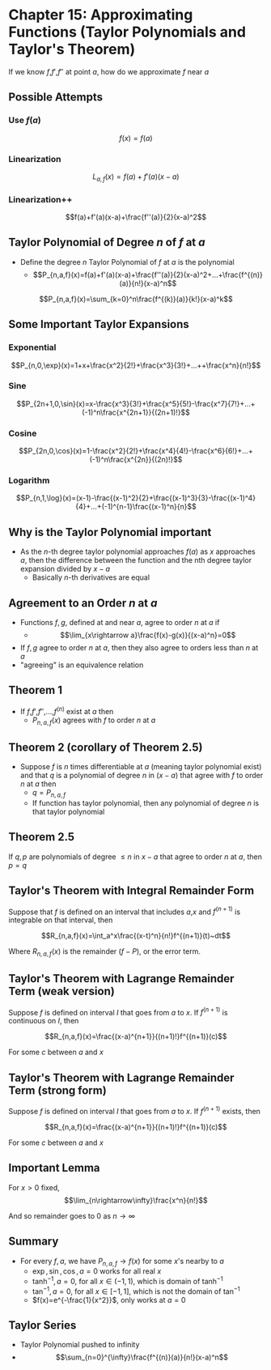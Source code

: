 # Chapter 15: Approximating Functions (Taylor Polynomials and Taylor's Theorem)

If we know $f$,$f'$,$f''$ at point $a$, how do we approximate $f$ near $a$

## Possible Attempts
### Use $f(a)$
$$f(x)=f(a)$$
### Linearization
$$L_{a,f}(x)=f(a)+f'(a)(x-a)$$
### Linearization++
$$f(a)+f'(a)(x-a)+\frac{f''(a)}{2}(x-a)^2$$

## Taylor Polynomial of Degree $n$ of $f$ at $a$
* Define the degree $n$ Taylor Polynomial of $f$ at $a$ is the polynomial
	* $$P_{n,a,f}(x)=f(a)+f'(a)(x-a)+\frac{f''(a)}{2}(x-a)^2+...+\frac{f^{(n)}(a)}{n!}(x-a)^n$$

$$P_{n,a,f}(x)=\sum_{k=0}^n\frac{f^{(k)}(a)}{k!}(x-a)^k$$

## Some Important Taylor Expansions
### Exponential
$$P_{n,0,\exp}(x)=1+x+\frac{x^2}{2!}+\frac{x^3}{3!}+...++\frac{x^n}{n!}$$

### Sine
$$P_{2n+1,0,\sin}(x)=x-\frac{x^3}{3!}+\frac{x^5}{5!}-\frac{x^7}{7!}+...+(-1)^n\frac{x^{2n+1}}{(2n+1)!}$$

### Cosine
$$P_{2n,0,\cos}(x)=1-\frac{x^2}{2!}+\frac{x^4}{4!}-\frac{x^6}{6!}+...+(-1)^n\frac{x^{2n}}{(2n)!}$$

### Logarithm
$$P_{n,1,\log}(x)=(x-1)-\frac{(x-1)^2}{2}+\frac{(x-1)^3}{3}-\frac{(x-1)^4}{4}+...+(-1)^{n-1}\frac{(x-1)^n}{n}$$

## Why is the Taylor Polynomial important
* As the $n$-th degree taylor polynomial approaches $f(a)$ as $x$ approaches $a$, then the difference between the function and the nth degree taylor expansion divided by $x-a$
	* Basically $n$-th derivatives are equal

## Agreement to an Order $n$ at $a$
* Functions $f,g$, defined at and near $a$, agree to order $n$ at $a$ if
	* $$\lim_{x\rightarrow a}\frac{f(x)-g(x)}{(x-a)^n}=0$$
* If $f,g$ agree to order $n$ at $a$, then they also agree to orders less than $n$ at $a$
* "agreeing" is an equivalence relation

## Theorem 1
* If $f$,$f'$,$f''$,...,$f^{(n)}$ exist at $a$ then
	* $P_{n,a,f}(x)$ agrees with $f$ to order $n$ at $a$

## Theorem 2 (corollary of Theorem 2.5)
* Suppose $f$ is $n$ times differentiable at $a$ (meaning taylor polynomial exist) and that $q$ is a polynomial of degree $n$ in $(x-a)$ that agree with $f$ to order $n$ at $a$ then
	* $q = P_{n,a,f}$
	* If function has taylor polynomial, then any polynomial of degree $n$ is that taylor polynomial

## Theorem 2.5
If $q,p$ are polynomials of degree $\leq n$ in $x-a$ that agree to order $n$ at $a$, then $p=q$

## Taylor's Theorem with Integral Remainder Form
Suppose that $f$ is defined on an interval that includes $a$,$x$ and $f^{(n+1)}$ is integrable on that interval, then

$$R_{n,a,f}(x)=\int_a^x\frac{(x-t)^n}{n!}f^{(n+1)}(t)~dt$$

Where $R_{n,a,f}(x)$ is the remainder ($f-P$), or the error term.

## Taylor's Theorem with Lagrange Remainder Term (weak version)
Suppose $f$ is defined on interval $I$ that goes from $a$ to $x$. If $f^{(n+1)}$ is continuous on $I$, then 

$$R_{n,a,f}(x)=\frac{(x-a)^{n+1}}{(n+1)!}f^{(n+1)}(c)$$

For some $c$ between $a$ and $x$

## Taylor's Theorem with Lagrange Remainder Term (strong form)
Suppose $f$ is defined on interval $I$ that goes from $a$ to $x$. If $f^{(n+1)}$ exists, then 

$$R_{n,a,f}(x)=\frac{(x-a)^{n+1}}{(n+1)!}f^{(n+1)}(c)$$

For some $c$ between $a$ and $x$

## Important Lemma 
For $x>0$ fixed, $$\lim_{n\rightarrow\infty}\frac{x^n}{n!}$$

And so remainder goes to $0$ as $n\rightarrow\infty$

## Summary
* For every $f,a$, we have $P_{n,a,f}\rightarrow f(x)$ for some $x$'s nearby to $a$
	* $\exp,\sin,\cos,a=0$ works for all real $x$
	* $\tanh^{-1},a=0$, for all $x\in(-1,1)$, which is domain of $\tanh^{-1}$
	* $\tan^{-1},a=0$, for all $x\in[-1,1]$, which is not the domain of $\tan^{-1}$
	* $f(x)=e^{-\frac{1}{x^2}}$, only works at $a=0$

## Taylor Series
* Taylor Polynomial pushed to infinity
* $$\sum_{n=0}^{\infty}\frac{f^{(n)}(a)}{n!}(x-a)^n$$
